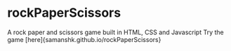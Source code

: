 # rockPaperScissors
A rock paper and scissors game built in HTML, CSS and Javascript
Try the game [here]{samanshk.github.io/rockPaperScissors}

